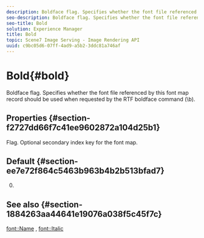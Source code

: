 ```yaml
---
description: Boldface flag. Specifies whether the font file referenced by this font map record should be used when requested by the RTF boldface command (\b).
seo-description: Boldface flag. Specifies whether the font file referenced by this font map record should be used when requested by the RTF boldface command (\b).
seo-title: Bold
solution: Experience Manager
title: Bold
topic: Scene7 Image Serving - Image Rendering API
uuid: c9bc05d6-07ff-4ad9-a5b2-3ddc81a746af
---
```


# Bold{#bold}

Boldface flag. Specifies whether the font file referenced by this font map record should be used when requested by the RTF boldface command (\b).

## Properties {#section-f2727dd66f7c41ee9602872a104d25b1}

Flag. Optional secondary index key for the font map.

## Default {#section-ee7e72f864c5463b963b4b2b513bfad7}

0.

## See also {#section-1884263aa44641e19076a038f5c45f7c}

[font::Name](r_name_font.md#reference_C55889877DC54AABB60734DCDE86EE76) , [font::Italic](../../../../../is-api/image-catalog/image-serving-api-ref/c-image-catalog-reference/c-font-map-reference/r-italic-font.md#reference-dc04a532b34a41af81b0b9644acfaad6) 
